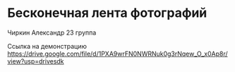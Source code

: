 # Бесконечная лента фотографий 
Чиркин Александр 23 группа

Ссылка на демонстрацию 
https://drive.google.com/file/d/1PXA9wrFN0NWRNuk0g3rNqew_O_x0Ap8r/view?usp=drivesdk

